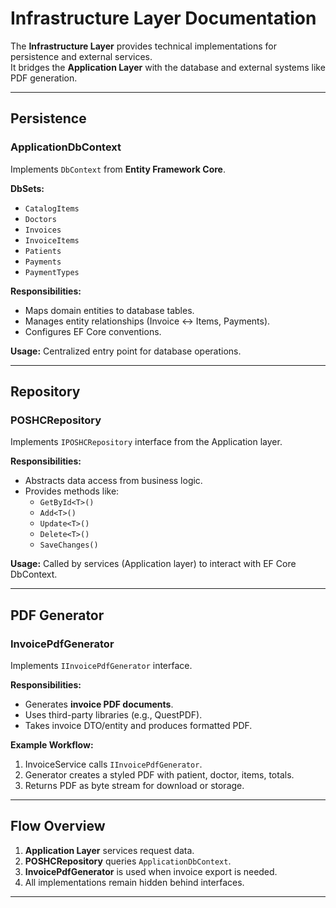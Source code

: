 
# Infrastructure Layer Documentation

The **Infrastructure Layer** provides technical implementations for persistence and external services.  
It bridges the **Application Layer** with the database and external systems like PDF generation.

---

## Persistence

### ApplicationDbContext
Implements `DbContext` from **Entity Framework Core**.

**DbSets:**
- `CatalogItems`
- `Doctors`
- `Invoices`
- `InvoiceItems`
- `Patients`
- `Payments`
- `PaymentTypes`

**Responsibilities:**
- Maps domain entities to database tables.
- Manages entity relationships (Invoice ↔ Items, Payments).
- Configures EF Core conventions.

**Usage:** Centralized entry point for database operations.

---

## Repository

### POSHCRepository
Implements `IPOSHCRepository` interface from the Application layer.

**Responsibilities:**
- Abstracts data access from business logic.
- Provides methods like:
  - `GetById<T>()`
  - `Add<T>()`
  - `Update<T>()`
  - `Delete<T>()`
  - `SaveChanges()`

**Usage:** Called by services (Application layer) to interact with EF Core DbContext.

---

## PDF Generator

### InvoicePdfGenerator
Implements `IInvoicePdfGenerator` interface.

**Responsibilities:**
- Generates **invoice PDF documents**.
- Uses third-party libraries (e.g., QuestPDF).
- Takes invoice DTO/entity and produces formatted PDF.

**Example Workflow:**
1. InvoiceService calls `IInvoicePdfGenerator`.
2. Generator creates a styled PDF with patient, doctor, items, totals.
3. Returns PDF as byte stream for download or storage.

---

## Flow Overview

1. **Application Layer** services request data.  
2. **POSHCRepository** queries `ApplicationDbContext`.  
3. **InvoicePdfGenerator** is used when invoice export is needed.  
4. All implementations remain hidden behind interfaces.

---

